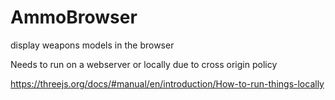 # AmmoBrowser
display weapons models in the browser

Needs to run on a webserver or locally due to cross origin policy 

https://threejs.org/docs/#manual/en/introduction/How-to-run-things-locally

